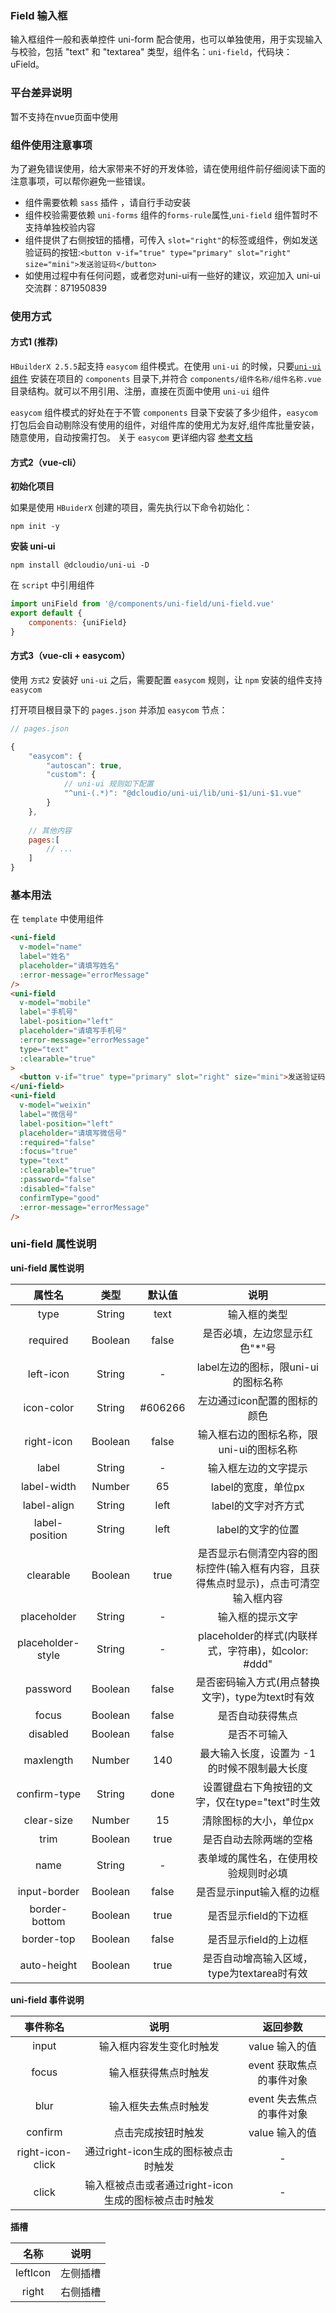 ### Field 输入框

输入框组件一般和表单控件 uni-form 配合使用，也可以单独使用，用于实现输入与校验，包括 "text" 和 "textarea" 类型，组件名：``uni-field``，代码块： uField。

### 平台差异说明

暂不支持在nvue页面中使用

### 组件使用注意事项

为了避免错误使用，给大家带来不好的开发体验，请在使用组件前仔细阅读下面的注意事项，可以帮你避免一些错误。

- 组件需要依赖 `sass` 插件 ，请自行手动安装
- 组件校验需要依赖 `uni-forms` 组件的`forms-rule`属性,`uni-field` 组件暂时不支持单独校验内容
- 组件提供了右侧按钮的插槽，可传入 ``slot="right"``的标签或组件，例如发送验证码的按钮:``<button v-if="true" type="primary" slot="right" size="mini">发送验证码</button>``
- 如使用过程中有任何问题，或者您对uni-ui有一些好的建议，欢迎加入 uni-ui 交流群：871950839

### 使用方式

#### 方式1 (推荐)

`HBuilderX 2.5.5`起支持 `easycom` 组件模式。在使用 `uni-ui` 的时候，只要[`uni-ui` 组件](https://ext.dcloud.net.cn/plugin?id=55) 安装在项目的 `components` 目录下,并符合 `components/组件名称/组件名称.vue` 目录结构。就可以不用引用、注册，直接在页面中使用 `uni-ui` 组件

`easycom` 组件模式的好处在于不管 `components` 目录下安装了多少组件，`easycom` 打包后会自动剔除没有使用的组件，对组件库的使用尤为友好,组件库批量安装，随意使用，自动按需打包。 关于 `easycom` 更详细内容 [参考文档](https://uniapp.dcloud.io/collocation/pages?id=easycom)

#### 方式2（vue-cli）

**初始化项目**

如果是使用 `HBuiderX` 创建的项目，需先执行以下命令初始化：

```
npm init -y
```

**安装 uni-ui**

```
npm install @dcloudio/uni-ui -D
```

在 ``script`` 中引用组件

```javascript
import uniField from '@/components/uni-field/uni-field.vue'
export default {
    components: {uniField}
}
```

#### 方式3（vue-cli + easycom）

使用 `方式2` 安装好 `uni-ui` 之后，需要配置 `easycom` 规则，让 `npm` 安装的组件支持  `easycom`

打开项目根目录下的 `pages.json` 并添加 `easycom` 节点：

```javascript
// pages.json

{
	"easycom": {
		"autoscan": true,
		"custom": {
			// uni-ui 规则如下配置
			"^uni-(.*)": "@dcloudio/uni-ui/lib/uni-$1/uni-$1.vue"
		}
	},
	
	// 其他内容
	pages:[
		// ...
	]
}

```

### 基本用法

在 ``template`` 中使用组件

```html
<uni-field
  v-model="name"
  label="姓名"
  placeholder="请填写姓名"
  :error-message="errorMessage"
/>
<uni-field
  v-model="mobile"
  label="手机号"
  label-position="left"
  placeholder="请填写手机号"
  :error-message="errorMessage"
  type="text"
  :clearable="true"
>
  <button v-if="true" type="primary" slot="right" size="mini">发送验证码</button>
</uni-field>
<uni-field
  v-model="weixin"
  label="微信号"
  label-position="left"
  placeholder="请填写微信号"
  :required="false"
  :focus="true"
  type="text"
  :clearable="true"
  :password="false"
  :disabled="false"
  confirmType="good"
  :error-message="errorMessage"
/>
```

### uni-field 属性说明

**uni-field 属性说明**

属性名				|类型	|默认值		|说明
:-:					|:-:	|:-:			|:-:
type				|String	| text		| 输入框的类型
required			|Boolean| false		| 是否必填，左边您显示红色"*"号
left-icon			|String	| -			| label左边的图标，限uni-ui的图标名称
icon-color			|String	| #606266	| 左边通过icon配置的图标的颜色
right-icon			|Boolean| false		| 输入框右边的图标名称，限uni-ui的图标名称
label				|String	| -			| 输入框左边的文字提示
label-width			|Number	| 65		| label的宽度，单位px
label-align			|String	| left		| label的文字对齐方式
label-position		|String	| left		| label的文字的位置
clearable			|Boolean| true		| 是否显示右侧清空内容的图标控件(输入框有内容，且获得焦点时显示)，点击可清空输入框内容
placeholder			|String	| -			| 输入框的提示文字
placeholder-style	|String	| -			| placeholder的样式(内联样式，字符串)，如color: #ddd"
password			|Boolean| false		| 是否密码输入方式(用点替换文字)，type为text时有效
focus				|Boolean| false		| 是否自动获得焦点
disabled			|Boolean| false		| 是否不可输入
maxlength			|Number	| 140		| 最大输入长度，设置为 -1 的时候不限制最大长度
confirm-type		|String	| done		| 设置键盘右下角按钮的文字，仅在type="text"时生效
clear-size			|Number	| 15		| 清除图标的大小，单位px
trim				|Boolean| true		| 是否自动去除两端的空格
name				|String	| -			| 表单域的属性名，在使用校验规则时必填
input-border		|Boolean| false		| 是否显示input输入框的边框
border-bottom		|Boolean| true		| 是否显示field的下边框
border-top			|Boolean| false		| 是否显示field的上边框
auto-height			|Boolean| true		| 是否自动增高输入区域，type为textarea时有效

**uni-field 事件说明**

事件称名			|说明											| 返回参数			
:-:				|:-:											| :-:		
input			| 输入框内容发生变化时触发							| value 输入的值
focus			| 输入框获得焦点时触发								| event 获取焦点的事件对象
blur			| 输入框失去焦点时触发								| event 失去焦点的事件对象
confirm			| 点击完成按钮时触发								| value 输入的值
right-icon-click| 通过right-icon生成的图标被点击时触发				| -
click			| 输入框被点击或者通过right-icon生成的图标被点击时触发	| -

**插槽**

名称	 		|	说明					
:-:			|	:-:						
leftIcon	|	左侧插槽
right		|	右侧插槽




